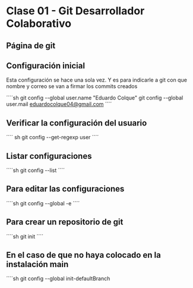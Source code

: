 # Clase 01 - Git Desarrollador Colaborativo

## Página de git


## Configuración inicial
Esta configuración se hace una sola vez. Y es para indicarle a git con que nombre y correo se van a firmar los commits creados

´´´´sh
git config --global user.name "Eduardo Colque"
git config --global user.mail eduardocolque04@gmail.com
´´´´

## Verificar la configuración del usuario
´´´´ sh
git config --get-regexp user 
´´´´

## Listar configuraciones
´´´´sh
git config --list
´´´´

## Para editar las configuraciones
´´´´sh
git config --global -e
´´´´

## Para crear un repositorio de git
´´´´sh
git init
´´´´

## En el caso de que no haya colocado en la instalación main
´´´´sh
git config --global init-defaultBranch